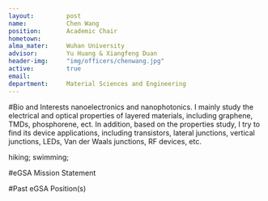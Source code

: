```yaml
---
layout:     	post
name:      		Chen Wang
position: 		Academic Chair
hometown: 		
alma_mater: 	Wuhan University
advisor: 		Yu Huang & Xiangfeng Duan
header-img: 	"img/officers/chenwang.jpg"
active: 		true
email: 			
department: 	Material Sciences and Engineering
---
```


#Bio and Interests
nanoelectronics and nanophotonics. I mainly study the electrical and optical properties of layered materials, including graphene, TMDs, phosphorene, ect. In addition, based on the properties study, I try to find its device applications, including transistors, lateral junctions, vertical junctions, LEDs, Van der Waals junctions, RF devices, etc.

hiking; swimming;


#eGSA Mission Statement


#Past eGSA Position(s)
